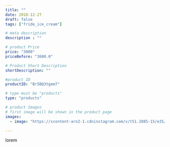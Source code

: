 ```yaml
---
title: ""
date: 2018-12-27
draft: false
tags: ["fride_ice_cream"]

# meta description
description : ""

# product Price
price: "3000"
priceBefore: "3600.0"

# Product Short Description
shortDescription: ""

#product ID
productID: "Br5BQ3tgem7"

# type must be "products"
type: "products"

# product Images
# first image will be shown in the product page
images:
  - image: "https://scontent-arn2-1.cdninstagram.com/v/t51.2885-15/e35/47242997_374006610033822_4065290573552468758_n.jpg?se=7&tp=1&_nc_ht=scontent-arn2-1.cdninstagram.com&_nc_cat=106&_nc_ohc=6oKWChgUNvMAX-eLwJG&ccb=7-4&oh=0b18c4ce90c05c9677d11f6fdb59215d&oe=6084AB71&ig_cache_key=MTk0MzU5MDI3MTU2NDUwNzU3OQ%3D%3D.2-ccb7-4"

---
```

lorem
